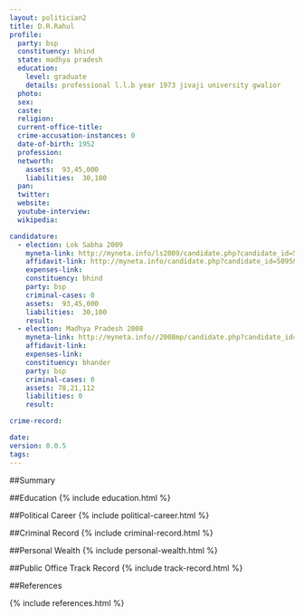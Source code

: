 ```yaml
---
layout: politician2
title: D.R.Rahul
profile: 
  party: bsp
  constituency: bhind
  state: madhya pradesh
  education: 
    level: graduate
    details: professional l.l.b year 1973 jivaji university gwalior
  photo: 
  sex: 
  caste: 
  religion: 
  current-office-title: 
  crime-accusation-instances: 0
  date-of-birth: 1952
  profession: 
  networth: 
    assets:  93,45,000
    liabilities:  30,100
  pan: 
  twitter: 
  website: 
  youtube-interview: 
  wikipedia: 

candidature: 
  - election: Lok Sabha 2009
    myneta-link: http://myneta.info/ls2009/candidate.php?candidate_id=5095
    affidavit-link: http://myneta.info/candidate.php?candidate_id=5095&scan=original
    expenses-link: 
    constituency: bhind 
    party: bsp
    criminal-cases: 0
    assets:  93,45,000
    liabilities:  30,100
    result:  
  - election: Madhya Pradesh 2008
    myneta-link: http://myneta.info//2008mp/candidate.php?candidate_id=805
    affidavit-link: 
    expenses-link: 
    constituency: bhander 
    party: bsp
    criminal-cases: 0
    assets: 78,21,112
    liabilities: 0
    result:  

crime-record: 

date: 
version: 0.0.5
tags: 
---
```

##Summary


##Education
{% include education.html %}


##Political Career
{% include political-career.html %}


##Criminal Record
{% include criminal-record.html %}


##Personal Wealth
{% include personal-wealth.html %}


##Public Office Track Record
{% include track-record.html %}


##References


{% include references.html %}